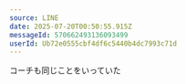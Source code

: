 ```yaml
---
source: LINE
date: 2025-07-20T00:50:55.915Z
messageId: 570662493136093499
userId: Ub72e0555cbf4df6c5440b4dc7993c71d
---
```


コーチも同じことをいっていた
